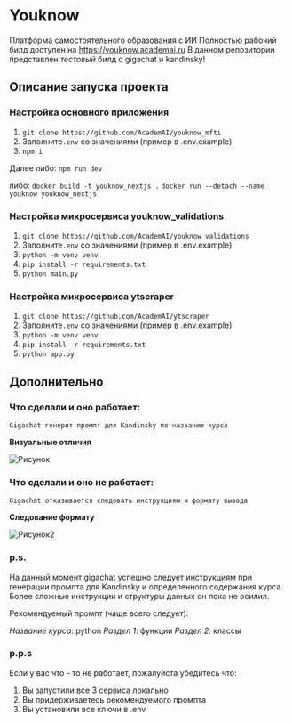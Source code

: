 # Youknow
Платформа самостоятельного образования с ИИ
Полностью рабочий билд доступен на https://youknow.academai.ru
В данном репозитории представлен *тестовый* билд с gigachat и kandinsky!

## Описание запуска проекта

### Настройка основного приложения
1. `git clone https://github.com/AcademAI/youknow_mfti` 
2. Заполните`.env` со значениями (пример в .env.example)
3. `npm i`

Далее либо:
`npm run dev`

либо:
`docker build -t youknow_nextjs .`
`docker run --detach --name youknow youknow_nextjs`

### Настройка микросервиса youknow_validations
1. `git clone https://github.com/AcademAI/youknow_validations`
2. Заполните`.env` со значениями (пример в .env.example)
3. `python -m venv venv`
4. `pip install -r requirements.txt`
5. `python main.py`

### Настройка микросервиса ytscraper
1. `git clone https://github.com/AcademAI/ytscraper`
2. Заполните`.env` со значениями (пример в .env.example)
3. `python -m venv venv`
4. `pip install -r requirements.txt`
5. `python app.py`


## Дополнительно

### Что сделали и оно работает:

`Gigachat генерит промпт для Kandinsky по названию курса`

**Визуальные отличия**

![Рисунок](difference.png)

### Что сделали и оно не работает:

`Gigachat отказывается следовать инструкциям и формату вывода`

**Следование формату**

![Рисунок2](shitsbroken.png)

### p.s.
На данный момент gigachat успешно следует инструкциям при генерации промпта для Kandinsky и определенного содержания курса.
Более сложные инструкции и структуры данных он пока не осилил.

Рекомендуемый промпт (чаще всего следует):

*Название курса*: python
*Раздел 1*: функции
*Раздел 2*: классы

### p.p.s 
Если у вас что - то не работает, пожалуйста убедитесь что:
1. Вы запустили все 3 сервиса локально
2. Вы придерживаетесь рекомендуемого промпта
3. Вы установили все ключи в .env